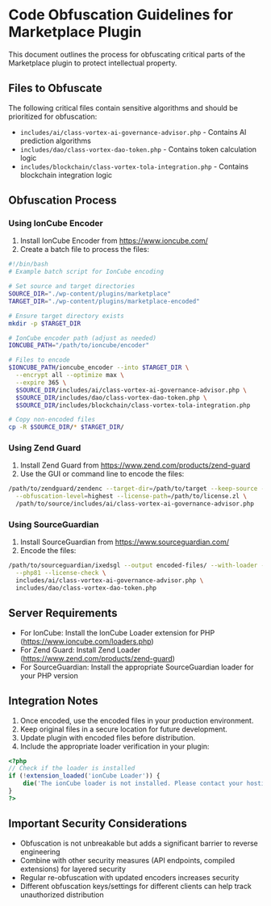 # Code Obfuscation Guidelines for Marketplace Plugin

This document outlines the process for obfuscating critical parts of the Marketplace plugin to protect intellectual property.

## Files to Obfuscate

The following critical files contain sensitive algorithms and should be prioritized for obfuscation:

- `includes/ai/class-vortex-ai-governance-advisor.php` - Contains AI prediction algorithms
- `includes/dao/class-vortex-dao-token.php` - Contains token calculation logic
- `includes/blockchain/class-vortex-tola-integration.php` - Contains blockchain integration logic

## Obfuscation Process

### Using IonCube Encoder

1. Install IonCube Encoder from https://www.ioncube.com/
2. Create a batch file to process the files:

```bash
#!/bin/bash
# Example batch script for IonCube encoding

# Set source and target directories
SOURCE_DIR="./wp-content/plugins/marketplace"
TARGET_DIR="./wp-content/plugins/marketplace-encoded"

# Ensure target directory exists
mkdir -p $TARGET_DIR

# IonCube encoder path (adjust as needed)
IONCUBE_PATH="/path/to/ioncube/encoder"

# Files to encode
$IONCUBE_PATH/ioncube_encoder --into $TARGET_DIR \
  --encrypt all --optimize max \
  --expire 365 \
  $SOURCE_DIR/includes/ai/class-vortex-ai-governance-advisor.php \
  $SOURCE_DIR/includes/dao/class-vortex-dao-token.php \
  $SOURCE_DIR/includes/blockchain/class-vortex-tola-integration.php

# Copy non-encoded files
cp -R $SOURCE_DIR/* $TARGET_DIR/
```

### Using Zend Guard

1. Install Zend Guard from https://www.zend.com/products/zend-guard
2. Use the GUI or command line to encode the files:

```bash
/path/to/zendguard/zendenc --target-dir=/path/to/target --keep-source --short-tags=Off \
  --obfuscation-level=highest --license-path=/path/to/license.zl \
  /path/to/source/includes/ai/class-vortex-ai-governance-advisor.php
```

### Using SourceGuardian

1. Install SourceGuardian from https://www.sourceguardian.com/
2. Encode the files:

```bash
/path/to/sourceguardian/ixedsgl --output encoded-files/ --with-loader --loader-path loaders/ \
  --php81 --license-check \
  includes/ai/class-vortex-ai-governance-advisor.php \
  includes/dao/class-vortex-dao-token.php
```

## Server Requirements

- For IonCube: Install the IonCube Loader extension for PHP (https://www.ioncube.com/loaders.php)
- For Zend Guard: Install Zend Loader (https://www.zend.com/products/zend-guard)
- For SourceGuardian: Install the appropriate SourceGuardian loader for your PHP version

## Integration Notes

1. Once encoded, use the encoded files in your production environment. 
2. Keep original files in a secure location for future development.
3. Update plugin with encoded files before distribution.
4. Include the appropriate loader verification in your plugin:

```php
<?php
// Check if the loader is installed
if (!extension_loaded('ionCube Loader')) {
    die('The ionCube loader is not installed. Please contact your hosting provider to install it.');
}
?>
```

## Important Security Considerations

- Obfuscation is not unbreakable but adds a significant barrier to reverse engineering
- Combine with other security measures (API endpoints, compiled extensions) for layered security
- Regular re-obfuscation with updated encoders increases security
- Different obfuscation keys/settings for different clients can help track unauthorized distribution 